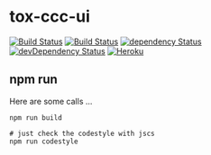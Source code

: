 # tox-ccc-ui

[![Build Status](https://travis-ci.org/dasrick/tox-ccc-ui.svg?branch=master)](https://travis-ci.org/dasrick/tox-ccc-ui)
[![Build Status](https://drone.io/github.com/dasrick/tox-ccc-ui/status.png)](https://drone.io/github.com/dasrick/tox-ccc-ui/latest)
[![dependency Status](https://david-dm.org/dasrick/tox-ccc-ui/status.svg)](https://david-dm.org/dasrick/tox-ccc-ui#info=dependencies)
[![devDependency Status](https://david-dm.org/dasrick/tox-ccc-ui/dev-status.svg)](https://david-dm.org/dasrick/tox-ccc-ui#info=devDependencies)
[![Heroku](https://heroku-badge.herokuapp.com/?app=tox-ccc-ui)](https://tox-ccc-ui.herokuapp.com)

## npm run

Here are some calls ...

    npm run build
    
    # just check the codestyle with jscs
    npm run codestyle
    